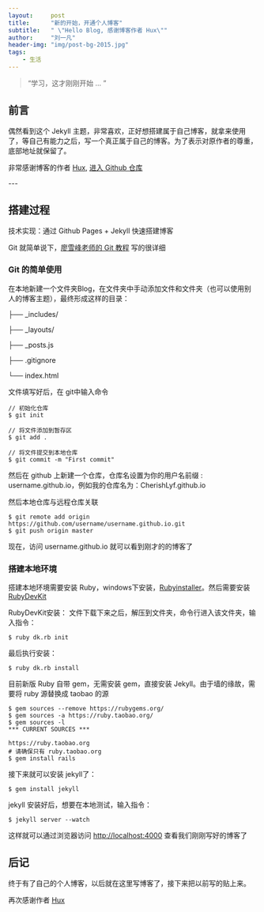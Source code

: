 ```yaml
---
layout:     post
title:      "新的开始，开通个人博客"
subtitle:   " \"Hello Blog, 感谢博客作者 Hux\""
author:     "刘一凡"
header-img: "img/post-bg-2015.jpg"
tags:
    - 生活
---
```


> “学习，这才刚刚开始 ... ”


## 前言

偶然看到这个 Jekyll 主题，非常喜欢，正好想搭建属于自己博客，就拿来使用了，等自己有能力之后，写一个真正属于自己的博客。为了表示对原作者的尊重，底部地址就保留了。

非常感谢博客的作者 [Hux](http://huangxuan.me/), [进入 Github 仓库](https://github.com/Huxpro/huxpro.github.io)


<p id = "build"></p>
---

## 搭建过程

技术实现：通过 Github Pages + Jekyll 快速搭建博客

Git 就简单说下，[廖雪峰老师的 Git 教程](http://www.liaoxuefeng.com/wiki/0013739516305929606dd18361248578c67b8067c8c017b000) 写的很详细

### Git 的简单使用

在本地新建一个文件夹Blog，在文件夹中手动添加文件和文件夹（也可以使用别人的博客主题），最终形成这样的目录：

├── _includes/ 

├── _layouts/ 

├── _posts.js 

├── .gitignore

└── index.html

文件填写好后，在 git中输入命令

    // 初始化仓库
    $ git init

    // 将文件添加到暂存区
    $ git add .

    // 将文件提交到本地仓库
    $ git commit -m "First commit"

然后在 github 上新建一个仓库，仓库名设置为你的用户名前缀 : username.github.io，例如我的仓库名为：CherishLyf.github.io

然后本地仓库与远程仓库关联

    $ git remote add origin https://github.com/username/username.github.io.git
    $ git push origin master

现在，访问 username.github.io 就可以看到刚才的的博客了

### 搭建本地环境

搭建本地环境需要安装 Ruby，windows下安装，[Rubyinstaller](http://rubyinstaller.org/downloads/)。然后需要安装[RubyDevKit](http://rubyinstaller.org/downloads/)

RubyDevKit安装： 
文件下载下来之后，解压到文件夹，命令行进入该文件夹，输入指令：
        
    $ ruby dk.rb init

最后执行安装：

    $ ruby dk.rb install

目前新版 Ruby 自带 gem，无需安装 gem，直接安装 Jekyll。由于墙的缘故，需要将 ruby 源替换成 taobao 的源

    $ gem sources --remove https://rubygems.org/
    $ gem sources -a https://ruby.taobao.org/
    $ gem sources -l
    *** CURRENT SOURCES ***

    https://ruby.taobao.org
    # 请确保只有 ruby.taobao.org
    $ gem install rails

接下来就可以安装 jekyll了：
        
    $ gem install jekyll

jekyll 安装好后，想要在本地测试，输入指令：

    $ jekyll server --watch

这样就可以通过浏览器访问 [http://localhost:4000](http://localhost:4000) 查看我们刚刚写好的博客了

## 后记

终于有了自己的个人博客，以后就在这里写博客了，接下来把以前写的贴上来。

再次感谢作者 [Hux](http://huangxuan.me/)
